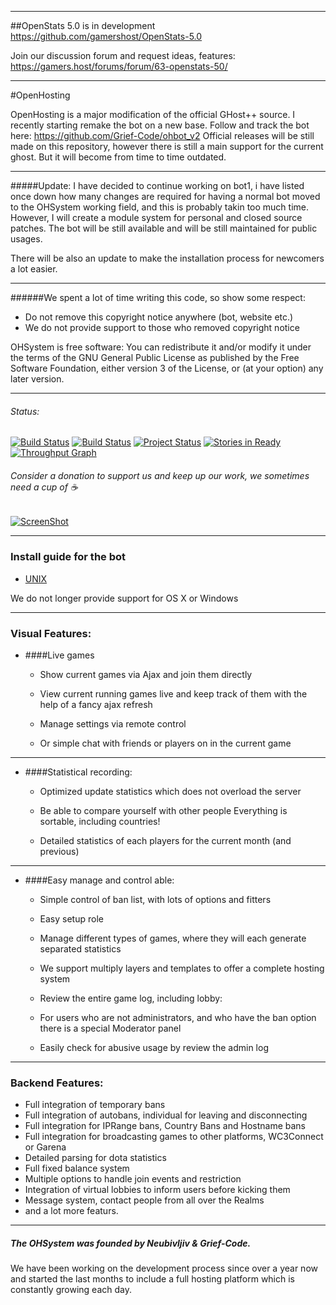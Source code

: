 ----
##OpenStats 5.0 is in development
https://github.com/gamershost/OpenStats-5.0

Join our discussion forum and request ideas, features:
https://gamers.host/forums/forum/63-openstats-50/

----
#OpenHosting

OpenHosting is a major modification of the official GHost++ source.
I recently starting remake the bot on a new base. Follow and track the bot here:
https://github.com/Grief-Code/ohbot_v2
Official releases will be still made on this repository, however there is still a main support for the current ghost. But it will become from time to time outdated.

---
#####Update:
I have decided to continue working on bot1, i have listed once down how many changes are required for having a normal bot moved to the OHSystem working field, and this is probably takin too much time.
However, I will create a module system for personal and closed source patches.
The bot will be still available and will be still maintained for public usages.

There will be also an update to make the installation process for newcomers a lot easier.

---

######We spent a lot of time writing this code, so show some respect:
 - Do not remove this copyright notice anywhere (bot, website etc.)
 - We do not provide support to those who removed copyright notice

OHSystem is free software: You can redistribute it and/or modify
it under the terms of the GNU General Public License as published by
the Free Software Foundation, either version 3 of the License, or
(at your option) any later version.

---

###### Status:
[![Build Status](https://travis-ci.org/OHSystem/OHSystem.svg?branch=master)](https://travis-ci.org/OHSystem/OHSystem)
[![Build Status](https://drone.io/github.com/OHSystem/ohsystem/status.png)](https://drone.io/github.com/OHSystem/ohsystem/latest)
[![Project Status](http://stillmaintained.com/OHSystem/ohsystem.png)](http://stillmaintained.com/OHSystem/ohsystem)
[![Stories in Ready](https://badge.waffle.io/ohsystem/ohsystem.png?label=ready&title=Ready)](https://waffle.io/ohsystem/ohsystem)
[![Throughput Graph](https://graphs.waffle.io/ohsystem/ohsystem/throughput.svg)](https://waffle.io/ohsystem/ohsystem/metrics) 
###### Consider a donation to support us and keep up our work, we sometimes need a cup of :coffee:
[![ScreenShot](https://www.paypalobjects.com/en_US/i/btn/btn_donate_LG.gif)](https://www.paypal.com/cgi-bin/webscr?cmd=_s-xclick&hosted_button_id=ARP4DEP4E429Y)

---
### Install guide for the bot

 - [UNIX](https://github.com/OHSystem/ohsystem/wiki/Installation---UNIX)

We do not longer provide support for OS X or Windows 

---

### Visual Features:
- ####Live games
  - Show current games via Ajax and join them directly

  - View current running games live and keep track of them with the help of a fancy ajax refresh

  - Manage settings via remote control

  - Or simple chat with friends or players on in the current game

---

- ####Statistical recording:
  - Optimized update statistics which does not overload the server

  - Be able to compare yourself with other people
    Everything is sortable, including countries!

  - Detailed statistics of each players for the current month (and previous)

---

- ####Easy manage and control able:
  - Simple control of ban list, with lots of options and fitters
  
  - Easy setup role

  - Manage different types of games, where they will each generate separated statistics

  - We support multiply layers and templates to offer a complete hosting system

  - Review the entire game log, including lobby:

  - For users who are not administrators, and who have the ban option there is a special Moderator panel
  
  - Easily check for abusive usage by review the admin log
    
---

### Backend Features:
  - Full integration of temporary bans
  - Full integration of autobans, individual for leaving and disconnecting
  - Full integration for IPRange bans, Country Bans and Hostname bans
  - Full integration for broadcasting games to other platforms, WC3Connect or Garena
  - Detailed parsing for dota statistics
  - Full fixed balance system
  - Multiple options to handle join events and restriction
  - Integration of virtual lobbies to inform users before kicking them
  - Message system, contact people from all over the Realms
  - and a lot more featurs.

----

##### The OHSystem was founded by Neubivljiv & Grief-Code.
We have been working on the development process since over a year now and started the last months to include a full hosting platform which is constantly growing each day.
